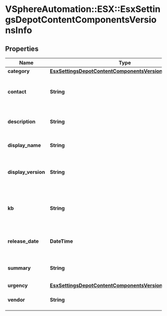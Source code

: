 # VSphereAutomation::ESX::EsxSettingsDepotContentComponentsVersionsInfo

## Properties
Name | Type | Description | Notes
------------ | ------------- | ------------- | -------------
**category** | [**EsxSettingsDepotContentComponentsVersionsCategoryType**](EsxSettingsDepotContentComponentsVersionsCategoryType.md) |  | 
**contact** | **String** | Contact email for the component version. | 
**description** | **String** | Discription of the component version. | 
**display_name** | **String** | Display name of the component. | 
**display_version** | **String** | Human readable version of the component. | 
**kb** | **String** | Link to kb article related to this the component version. | 
**release_date** | **DateTime** | Release date of the component version. | 
**summary** | **String** | Summary of the component version. | 
**urgency** | [**EsxSettingsDepotContentComponentsVersionsUrgencyType**](EsxSettingsDepotContentComponentsVersionsUrgencyType.md) |  | 
**vendor** | **String** | Vendor of the component. | 


